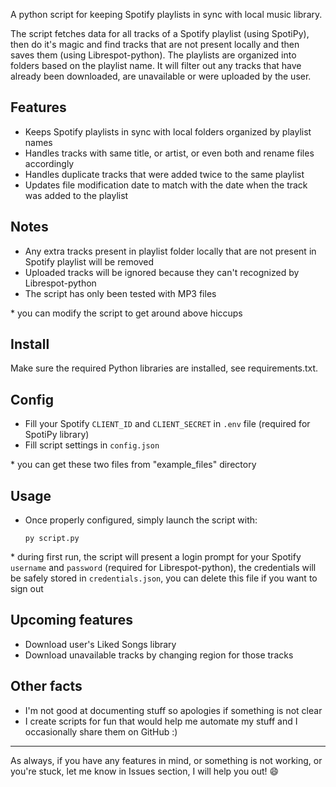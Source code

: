 A python script for keeping Spotify playlists in sync with local music library.

The script fetches data for all tracks of a Spotify playlist (using SpotiPy), then do it's magic and find tracks that are not present locally and then saves them (using Librespot-python). The playlists are organized into folders based on the playlist name. It will filter out any tracks that have already been downloaded, are unavailable or were uploaded by the user.

## Features

- Keeps Spotify playlists in sync with local folders organized by playlist names
- Handles tracks with same title, or artist, or even both and rename files accordingly
- Handles duplicate tracks that were added twice to the same playlist
- Updates file modification date to match with the date when the track was added to the playlist

## Notes

- Any extra tracks present in playlist folder locally that are not present in Spotify playlist will be removed
- Uploaded tracks will be ignored because they can't recognized by Librespot-python
- The script has only been tested with MP3 files

\* you can modify the script to get around above hiccups

## Install

Make sure the required Python libraries are installed, see requirements.txt.

## Config

- Fill your Spotify `CLIENT_ID` and `CLIENT_SECRET` in `.env` file (required for SpotiPy library)
- Fill script settings in `config.json`

\* you can get these two files from "example_files" directory

## Usage

- Once properly configured, simply launch the script with:

  `py script.py`

\* during first run, the script will present a login prompt for your Spotify `username` and `password` (required for Librespot-python), the credentials will be safely stored in `credentials.json`, you can delete this file if you want to sign out

## Upcoming features

- Download user's Liked Songs library
- Download unavailable tracks by changing region for those tracks

## Other facts

- I'm not good at documenting stuff so apologies if something is not clear
- I create scripts for fun that would help me automate my stuff and I occasionally share them on GitHub :)

---

As always, if you have any features in mind, or something is not working, or you're stuck, let me know in Issues section, I will help you out! :smile:
